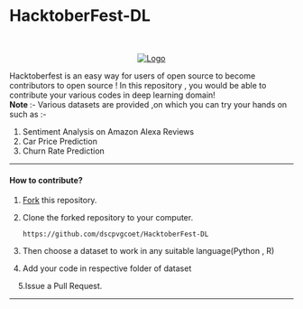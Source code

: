 # HacktoberFest-DL

<br />
<p align="center">
  <a href="https://hacktoberfest.digitalocean.com/">
    <img src="https://i.ibb.co/4FjRdbH/Logo-Sponsors-Light.png" alt="Logo">
  </a>
</p>




Hacktoberfest is an easy way for users of open source to become contributors to open source ! In this repository , you would be able to contribute your various codes in deep learning domain!
<br><b>Note </b> :- Various datasets are provided ,on which you can try your hands on such as :-
<ol><li>Sentiment Analysis on Amazon Alexa Reviews</li>
  <li>Car Price Prediction</li>
  <li>Churn Rate Prediction</li>
  </ol>


<hr>

<h4>How to contribute?</h4>


1. [Fork](https://github.com/dscpvgcoet/HacktoberFest-DL) this repository.
2. Clone the forked repository to your computer.

   `https://github.com/dscpvgcoet/HacktoberFest-DL`

3. Then choose a dataset to work in any suitable language(Python , R)<br>

4. Add your code in respective folder of dataset<br>

&nbsp;&nbsp;&nbsp;  5.Issue a Pull Request.

<hr>
